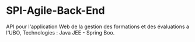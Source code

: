 # SPI-Agile-Back-End

API pour l'application Web de la gestion des formations et des évaluations a l'UBO, Technologies : Java JEE - Spring Boo.
